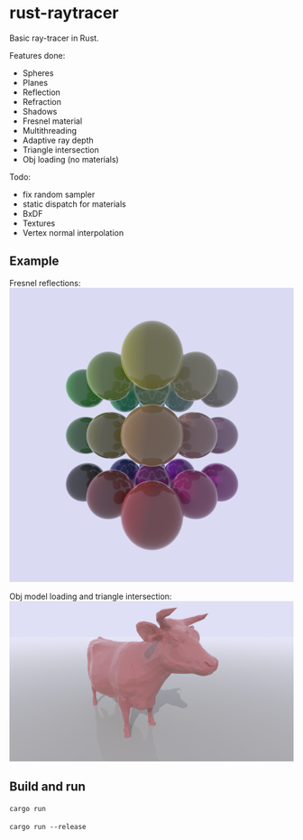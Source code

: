 # rust-raytracer

Basic ray-tracer in Rust.


Features done:

- Spheres
- Planes
- Reflection
- Refraction
- Shadows
- Fresnel material
- Multithreading
- Adaptive ray depth
- Triangle intersection
- Obj loading (no materials)

Todo:

- fix random sampler
- static dispatch for materials
- BxDF
- Textures
- Vertex normal interpolation


## Example

Fresnel reflections:
![Test image](examples/fresnel.png)

Obj model loading and triangle intersection:
![Test image](examples/cow.png)

## Build and run

```
cargo run

cargo run --release
```
